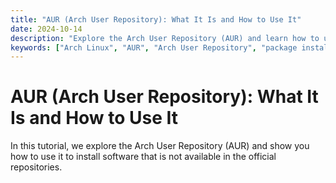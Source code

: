 ```yaml
---
title: "AUR (Arch User Repository): What It Is and How to Use It"
date: 2024-10-14
description: "Explore the Arch User Repository (AUR) and learn how to use it to install software not available in the official repositories."
keywords: ["Arch Linux", "AUR", "Arch User Repository", "package installation", "Linux administration"]
---
```


# AUR (Arch User Repository): What It Is and How to Use It

In this tutorial, we explore the Arch User Repository (AUR) and show you how to use it to install software that is not available in the official repositories.
